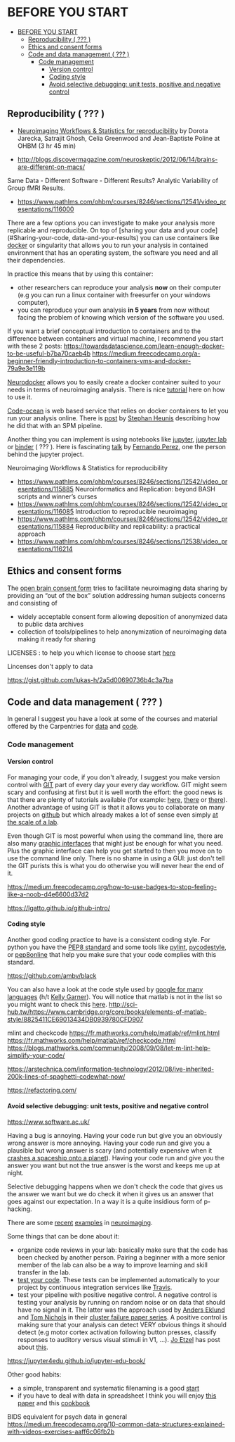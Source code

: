 # BEFORE YOU START

- [BEFORE YOU START](#before-you-start)
  - [Reproducibility ( ??? )](#reproducibility---)
  - [Ethics and consent forms](#ethics-and-consent-forms)
  - [Code and data management ( ??? )](#code-and-data-management---)
    - [Code management](#code-management)
      - [Version control](#version-control)
      - [Coding style](#coding-style)
      - [Avoid selective debugging: unit tests, positive and negative control](#avoid-selective-debugging-unit-tests-positive-and-negative-control)

## Reproducibility ( ??? )

- [Neuroimaging Workflows & Statistics for reproducibility](https://www.pathlms.com/ohbm/courses/8246/sections/12542/video_presentations/115885)
  by Dorota Jarecka, Satrajit Ghosh, Celia Greenwood and Jean-Baptiste Poline at
  OHBM (3 hr 45 min)

- http://blogs.discovermagazine.com/neuroskeptic/2012/06/14/brains-are-different-on-macs/

Same Data - Different Software - Different Results? Analytic Variability of
Group fMRI Results.
- https://www.pathlms.com/ohbm/courses/8246/sections/12541/video_presentations/116000

There are a few options you can investigate to make your analysis more
replicable and reproducible. On top of [sharing your data and your
code](#Sharing-your-code, data-and-your-results) you can use containers like
[docker](https://www.docker.com/) or singularity that allows you to run your
analysis in contained environment that has an operating system, the software you
need and all their dependencies.

In practice this means that by using this container:

- other researchers can reproduce your analysis **now** on their computer (e.g
  you can run a linux container with freesurfer on your windows computer),
- you can reproduce your own analysis **in 5 years** from now without facing the
  problem of knowing which version of the software you used.

If you want a brief conceptual introduction to containers and to the difference
between containers and virtual machine, I recommend you start with these 2
posts:
https://towardsdatascience.com/learn-enough-docker-to-be-useful-b7ba70caeb4b
https://medium.freecodecamp.org/a-beginner-friendly-introduction-to-containers-vms-and-docker-79a9e3e119b

[Neurodocker](https://github.com/kaczmarj/neurodocker) allows you to easily
create a docker container suited to your needs in terms of neuroimaging
analysis. There is nice
[tutorial](https://miykael.github.io/nipype_tutorial/notebooks/introduction_neurodocker.html)
here on how to use it.

[Code-ocean](https://codeocean.com/) is web based service that relies on docker
containers to let you run your analysis online. There is
[post](https://www.fmrwhy.com/2018/10/31/reproducible-fmri-codeocean/) by
[Stephan Heunis](https://twitter.com/fmrwhy) describing how he did that with an
SPM pipeline.

Another thing you can implement is using notebooks like
[jupyter](http://jupyter.org/),
[jupyter lab](https://jupyterlab.readthedocs.io/en/stable/) or
[binder](https://mybinder.org/) ( ??? ). Here is fascinating
[talk](https://www.youtube.com/watch?v=zC-3sdPtb0w&list=PLO3l0PnUGHYEqA7rFQT2jM6jxsaC2XiHh&t=384s&index=19)
by [Fernando Perez](https://twitter.com/fperez_org), one the person behind the
jupyter project.

Neuroimaging Workflows & Statistics for reproducibility
- https://www.pathlms.com/ohbm/courses/8246/sections/12542/video_presentations/115885
Neuroinformatics and Replication: beyond BASH scripts and winner’s curses
- https://www.pathlms.com/ohbm/courses/8246/sections/12542/video_presentations/116085
Introduction to reproducible neuroimaging
- https://www.pathlms.com/ohbm/courses/8246/sections/12542/video_presentations/115884
Reproducibility and replicability: a practical approach
- https://www.pathlms.com/ohbm/courses/8246/sections/12538/video_presentations/116214

## Ethics and consent forms

The
[open brain consent form](https://open-brain-consent.readthedocs.io/en/stable/)
tries to facilitate neuroimaging data sharing by providing an “out of the box”
solution addressing human subjects concerns and consisting of

- widely acceptable consent form allowing deposition of anonymized data to
  public data archives
- collection of tools/pipelines to help anonymization of neuroimaging data
  making it ready for sharing

LICENSES : to help you which license to choose start
[here](https://choosealicense.com/)

Lincenses don't apply to data

https://gist.github.com/lukas-h/2a5d00690736b4c3a7ba

## Code and data management ( ??? )

In general I suggest you have a look at some of the courses and material offered
by the Carpentries for [data](https://datacarpentry.org/) and
[code](https://software-carpentry.org/).

### Code management

#### Version control

For managing your code, if you don't already, I suggest you make version control
with [GIT](https://git-scm.com/) part of every day your every day workflow. GIT
might seem scary and confusing at first but it is well worth the effort: the
good news is that there are plenty of tutorials available (for example:
[here](http://swcarpentry.github.io/git-novice/),
[there](https://www.codecademy.com/learn/learn-git) or
[there](https://www.youtube.com/playlist?list=PL0lo9MOBetEHhfG9vJzVCTiDYcbhAiEqL)).
Another advantage of using GIT is that it allows you to collaborate on many
projects on [github](https://github.com) but which already makes a lot of sense
even simply
[at the scale of a lab](https://ourcodingclub.github.io/2017/05/15/git-for-labs.html).

Even though GIT is most powerful when using the command line, there are also
many [graphic interfaces](https://git-scm.com/downloads/guis/) that might just
be enough for what you need. Plus the graphic interface can help you get started
to then you move on to use the command line only. There is no shame in using a
GUI: just don't tell the GIT purists this is what you do otherwise you will
never hear the end of it.

https://medium.freecodecamp.org/how-to-use-badges-to-stop-feeling-like-a-noob-d4e6600d37d2

https://lgatto.github.io/github-intro/

#### Coding style

Another good coding practice to have is a consistent coding style. For python
you have the [PEP8 standard](https://www.python.org/dev/peps/pep-0008/) and some
tools like [pylint](https://www.pylint.org/),
[pycodestyle](https://pypi.org/project/pycodestyle/2.2.0/), or
[pep8online](http://pep8online.com/) that help you make sure that your code
complies with this standard.

https://github.com/ambv/black

You can also have a look at the code style used by
[google for many languages](https://github.com/google/styleguide) (h/t
[Kelly Garner](@garner_theory)). You will notice that matlab is not in the list
so you might want to check this
[here](https://fr.mathworks.com/matlabcentral/fileexchange/46056-matlab-style-guidelines-2-0?s_tid=mwa_osa_a).
http://sci-hub.tw/https://www.cambridge.org/core/books/elements-of-matlab-style/8825411CE69013434DB0939780CFD907

mlint and checkcode https://fr.mathworks.com/help/matlab/ref/mlint.html
https://fr.mathworks.com/help/matlab/ref/checkcode.html
https://blogs.mathworks.com/community/2008/09/08/let-m-lint-help-simplify-your-code/

https://arstechnica.com/information-technology/2012/08/ive-inherited-200k-lines-of-spaghetti-codewhat-now/

https://refactoring.com/

#### Avoid selective debugging: unit tests, positive and negative control

https://www.software.ac.uk/

Having a bug is annoying. Having your code run but give you an obviously wrong
answer is more annoying. Having your code run and give you a plausible but wrong
answer is scary (and potentially expensive when it
[crashes a spaceship onto a planet](https://en.wikipedia.org/wiki/Mars_Climate_Orbiter#Cause_of_failure)).
Having your code run and give you the answer you want but not the true answer is
the worst and keeps me up at night.

Selective debugging happens when we don't check the code that gives us the
answer we want but we do check it when it gives us an answer that goes against
our expectation. In a way it is a quite insidious form of p-hacking.

There are some
[recent](http://blogs.discovermagazine.com/neuroskeptic/2016/08/21/software-errors-in-fmri/#.V8B1vZ7TU-i)
[examples](http://www.russpoldrack.org/2013/02/anatomy-of-coding-error.html) in
[neuroimaging](http://the-brain-box.blogspot.com/2013/02/biased-debugging.html).

Some things that can be done about it:

- organize code reviews in your lab: basically make sure that the code has been
  checked by another person. Pairing a beginner with a more senior member of the
  lab can also be a way to improve learning and skill transfer in the lab.
- [test your code](http://www.reproducibleimaging.org/module-dataprocessing/06-testing/).
  These tests can be implemented automatically to your project by continuous
  integration services like [Travis](https://travis-ci.org/).
- test your pipeline with positive negative control. A negative control is
  testing your analysis by running on random noise or on data that should have
  no signal in it. The latter was the approach used by
  [Anders Eklund](https://twitter.com/wandedob) and
  [Tom Nichols](https://twitter.com/ten_photos) in their
  [cluster failure paper series](http://blogs.discovermagazine.com/neuroskeptic/2018/07/22/cluster-failure-revisited/).
  A positive control is making sure that your analysis can detect VERY obvious
  things it should detect (e.g motor cortex activation following button presses,
  classify responses to auditory versus visual stimuli in V1, …).
  [Jo Etzel](https://twitter.com/JosetAEtzel) has post about
  [this](https://mvpa.blogspot.com/2015/11/positive-control-analyses-and-checking.html).

https://jupyter4edu.github.io/jupyter-edu-book/

Other good habits:

- a simple, transparent and systematic filenaming is a good
  [start](https://www.google.fr/search?q=good+file+naming+conventions&rlz=1C1CHBD_en-GBGB758GB758&oq=good+filenaming+&aqs=chrome.1.69i57j0l3j69i64.6421j0j7&sourceid=chrome&ie=UTF-8)
- if you have to deal with data in spreadsheet I think you will enjoy
  [this paper](https://www.tandfonline.com/doi/full/10.1080/00031305.2017.1375989)
  and this [cookbook](https://www.polydesmida.info/cookbook/)

BIDS equivalent for psych data in general
https://medium.freecodecamp.org/10-common-data-structures-explained-with-videos-exercises-aaff6c06fb2b
